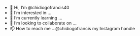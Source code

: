 - 👋 Hi, I’m @chidiogofrancis40
- 👀 I’m interested in ...
- 🌱 I’m currently learning ...
- 💞️ I’m looking to collaborate on ...
- 📫 How to reach me ...@chidiogofrancis my Instagram handle 

<!---
chidiogofrancis40/chidiogofrancis40 is a ✨ special ✨ repository because its `README.md` (this file) appears on your GitHub profile.
You can click the Preview link to take a look at your changes.
--->

